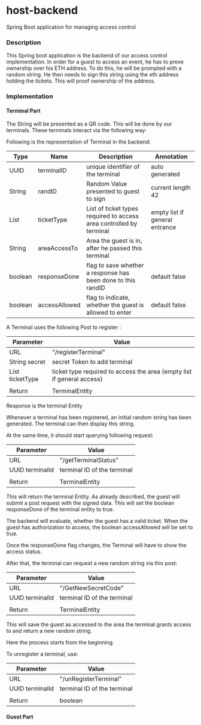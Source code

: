 # host-backend
Spring Boot application for managing access control

### Description

This Spring boot application is the backend of our access control implementation. In order for a guest to access an event, he has to prove ownership over his ETH address.
To do this, he will be prompted with a random string. He then needs to sign this string using the eth address holding the tickets.
This will proof ownership of the address.

### Implementation

#### Terminal Part

The String will be presented as a QR code. This will be done by our terminals. These terminals interact via the following way:

Following is the representation of Terminal in the backend:

| Type         | Name          | Description                                                         | Annotation                     |
|--------------|---------------|---------------------------------------------------------------------|--------------------------------|
| UUID         | terminalID    | unique identifier of the terminal                                   | auto generated                 |
| String       | randID        | Random Value presented to guest to sign                             | current length 42              |
| List<String> | ticketType    | List of ticket types required to access area controlled by terminal | empty list if general entrance |
| String       | areaAccessTo  | Area the guest is in, after he passed this terminal                 |                                |
| boolean      | responseDone  | flag to save whether a response has been done to this randID        | default false                  |
| boolean      | accessAllowed | flag to indicate, whether the guest is allowed to enter             | default false                  |

A Terminal uses the following Post to register :

| Parameter               | Value                                                                   |
|-------------------------|-------------------------------------------------------------------------|
| URL                     | "/registerTerminal"                                                     |
| String secret           | secret Token to add terminal                                            |
| List<String> ticketType | ticket type required to access the area (empty list if general access)  |
|                         |                                                                         |
| Return                  | TerminalEntity                                                          |

Response is the terminal Entity

Whenever a terminal has been registered, an initial random string has been generated. The terminal can then display this string.

At the same time, it should start querying following request:

| Parameter       | Value                       |
|-----------------|-----------------------------|
| URL             | "/getTerminalStatus"        |
| UUID terminalId | terminal ID of the terminal |
|                 |                             |
| Return          | TerminalEntity              |

This will return the terminal Entity. 
As already described, the guest will submit a post request with the signed data.
This will set the boolean responseDone of the terminal entity to true.

The backend will evaluate, whether the guest has a valid ticket.
When the guest has authorization to access, the boolean accessAllowed will be set to true.

Once the responseDone flag changes, the Terminal will have to show the access status.

After that, the terminal can request a new random string via this post:

| Parameter       | Value                       |
|-----------------|-----------------------------|
| URL             | "/GetNewSecretCode"         |
| UUID terminalId | terminal ID of the terminal |
|                 |                             |
| Return          | TerminalEntity              |

This will save the guest as accessed to the area the terminal grants access to and return a new random string.

Here the process starts from the beginning.

To unregister a terminal, use:

| Parameter       | Value                       |
|-----------------|-----------------------------|
| URL             | "/unRegisterTerminal"       |
| UUID terminalId | terminal ID of the terminal |
|                 |                             |
| Return          | boolean                     |


#### Guest Part



